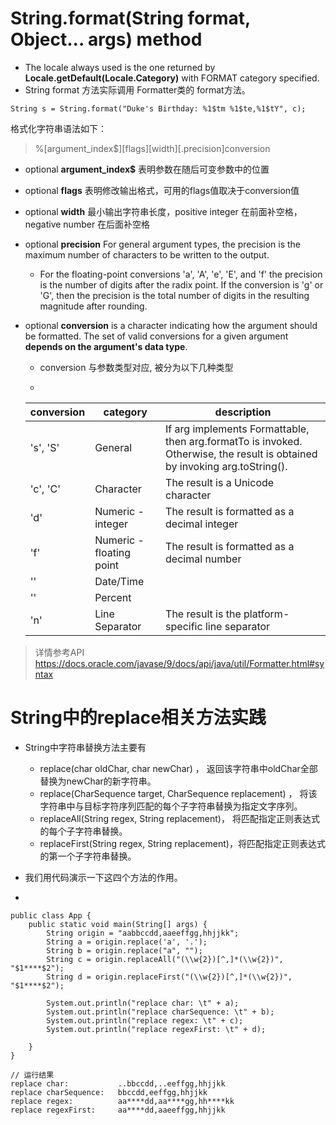 
# String.format(String format, Object... args) method 
- The locale always used is the one returned by **Locale.getDefault(Locale.Category)** with FORMAT category specified.
- String format 方法实际调用 Formatter类的 format方法。
```   
String s = String.format("Duke's Birthday: %1$tm %1$te,%1$tY", c);
```
格式化字符串语法如下：
>    %[argument_index$][flags][width][.precision]conversion
- optional **argument_index$** 表明参数在随后可变参数中的位置
- optional **flags** 表明修改输出格式，可用的flags值取决于conversion值   

- optional **width** 最小输出字符串长度，positive integer 在前面补空格，negative number 在后面补空格 

- optional **precision** For general argument types, the precision is the maximum number of characters to be written to the output.
    - For the floating-point conversions 'a', 'A', 'e', 'E', and 'f' the precision is the number of digits after the radix point. If the conversion is 'g' or 'G', then the precision is the total number of digits in the resulting magnitude after rounding.

- optional **conversion** is a character indicating how the argument should be formatted. The set of valid conversions for a given argument **depends on the argument's data type**.
    - conversion 与参数类型对应, 被分为以下几种类型

    - 
    conversion | category | description
    ---|---|---
     's', 'S'| General | If arg implements Formattable, then arg.formatTo is invoked. Otherwise, the result is obtained by invoking arg.toString(). 
    'c', 'C'| Character | The result is a Unicode character
    'd'| Numeric - integer |The result is formatted as a decimal integer
    'f'| Numeric - floating point |The result is formatted as a decimal number
    ''| Date/Time |
    ''| Percent |
    'n'| Line Separator | The result is the platform-specific line separator

> 详情参考API https://docs.oracle.com/javase/9/docs/api/java/util/Formatter.html#syntax




# String中的replace相关方法实践

- String中字符串替换方法主要有
    - 	replace(char oldChar, char newChar) ，  返回该字符串中oldChar全部替换为newChar的新字符串。
    - 	replace(CharSequence target, CharSequence replacement) ， 将该字符串中与目标字符序列匹配的每个子字符串替换为指定文字序列。
    - 	replaceAll(String regex, String replacement)， 将匹配指定正则表达式的每个子字符串替换。
    - 	replaceFirst(String regex, String replacement)，将匹配指定正则表达式的第一个子字符串替换。

- 我们用代码演示一下这四个方法的作用。
- 
```
public class App {
    public static void main(String[] args) {
        String origin = "aabbccdd,aaeeffgg,hhjjkk";
        String a = origin.replace('a', '.');
        String b = origin.replace("a", "");
        String c = origin.replaceAll("(\\w{2})[^,]*(\\w{2})", "$1****$2");
        String d = origin.replaceFirst("(\\w{2})[^,]*(\\w{2})", "$1****$2");

        System.out.println("replace char: \t" + a);
        System.out.println("replace charSequence: \t" + b);
        System.out.println("replace regex: \t" + c);
        System.out.println("replace regexFirst: \t" + d);

    }
}

// 运行结果
replace char: 	        ..bbccdd,..eeffgg,hhjjkk
replace charSequence: 	bbccdd,eeffgg,hhjjkk
replace regex: 	        aa****dd,aa****gg,hh****kk
replace regexFirst: 	aa****dd,aaeeffgg,hhjjkk
  ```